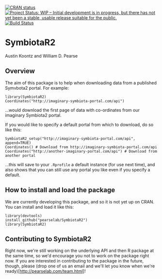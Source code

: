 <!-- badges: start -->
[![CRAN status](https://www.r-pkg.org/badges/version/SymbiotaR2)](https://cran.r-project.org/package=SymbiotaR2)
[![Project Status: WIP – Initial development is in progress, but there has not yet been a stable, usable release suitable for the public.](https://www.repostatus.org/badges/latest/wip.svg)](https://www.repostatus.org/#wip)
[![Build Status](https://api.travis-ci.org/pearselab/Symbiota2.svg)](https://travis-ci.org/pearselab/SymbiotaR2)
<!-- badges: end -->

# SymbiotaR2

Austin Koontz and William D. Pearse

## Overview

The aim of this package is to help when downloading data from a
published Symvbota2 portal. For example:

```{R}
library(SymbiotaR2)
Coordinates("http://imaginary-symbiota-portal.com/api")
```

...would download the first page of data with co-ordinates from our
imaginary Symbiota2 portal.

If you would like to specify a default portal from which to download,
do so like this:

```{R}
SymbiotaR2_setup("http://imaginary-symbiota-portal.com/api", append=TRUE)
Coordinates() # Download from http://imaginary-symbiota-portal.com/api
Coordinates("http://another-imaginary-portal.com/api") # Download from another portal
```

...this will save to your `.Rprofile` a default instance (for use next
time), and also shows that you can still use any portal you like even
if you specify a default.

## How to install and load the package

We are currently developing this package, and so it is not yet up on
CRAN. You can install and load it like this:

```{R}
library(devtools)
install_github("pearselab/SymbiotaR2")
library(SymbiotaR2)
```

## Contributing to SymbiotaR2

Right now, we're still working on the underlying API and then R
package at the same time, so we'd encourage you not to work on the
package right now. If you are interested in contributing to the
package in the future, though, please (drop one of us an email and
we'll let you know when we're ready)[http://pearselab.com/team.html]!
